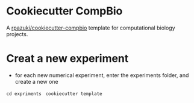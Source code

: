 # Cookiecutter CompBio

A [rpazuki/cookiecutter-compbio](https://github.com/rpazuki/cookiecutter-compbio) template for computational biology projects.


# Creat a new experiment

* for each new numerical experiment, enter the experiments folder, and create a new one

`cd expriments `
`cookiecutter template`